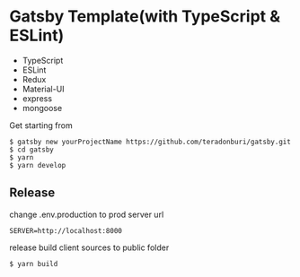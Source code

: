 # Gatsby Template(with TypeScript & ESLint)

- TypeScript
- ESLint
- Redux
- Material-UI
- express
- mongoose

Get starting from 

```
$ gatsby new yourProjectName https://github.com/teradonburi/gatsby.git
$ cd gatsby
$ yarn
$ yarn develop
```

## Release
change .env.production to prod server url

```
SERVER=http://localhost:8000
```

release build client sources to public folder

```
$ yarn build
```

